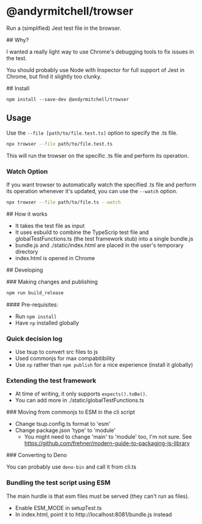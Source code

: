 # @andyrmitchell/trowser

Run a (simplified) Jest test file in the browser.

## Why?

I wanted a really light way to use Chrome's debugging tools to fix issues in the test.

You should probably use Node with Inspector for full support of Jest in Chrome, but find it slightly too clunky. 

## Install

`npm install --save-dev @andyrmitchell/trowser`

## Usage 

Use the `--file [path/to/file.test.ts]` option to specify the .ts file.

```bash 
npx trowser --file path/to/file.test.ts
```

This will run the trowser on the specific .ts file and perform its operation.

### Watch Option 

If you want trowser to automatically watch the specified .ts file and perform its operation whenever it's updated, you can use the `--watch` option.

```bash 
npx trowser --file path/to/file.ts --watch
```

## How it works

- It takes the test file as input
- It uses esbuild to combine the TypeScrip test file and globalTestFunctions.ts (the test framework stub) into a single bundle.js
- bundle.js and ./static/index.html are placed in the user's temporary directory
- index.html is opened in Chrome 

## Developing

### Making changes and publishing 

```bash 
npm run build_release
```

#### Pre-requisites:
- Run `npm install`
- Have `np` installed globally 

### Quick decision log
- Use tsup to convert src files to js
- Used commonjs for max compabitibility 
- Use `np` rather than `npm publish` for a nice experience (install it globally)

### Extending the test framework

- At time of writing, it only supports `expects().toBe()`.
- You can add more in ./static/globalTestFunctions.ts

### Moving from commonjs to ESM in the cli script
- Change tsup.config.ts format to 'esm'
- Change package.json 'type' to 'module' 
    - You might need to change 'main' to 'module' too, I'm not sure. See https://github.com/frehner/modern-guide-to-packaging-js-library 

### Converting to Deno

You can probably use `deno-bin` and call it from cli.ts 

### Bundling the test script using ESM 

The main hurdle is that esm files must be served (they can't run as files). 
- Enable ESM_MODE in setupTest.ts
- In index.html, point it to http://localhost:8081/bundle.js instead
